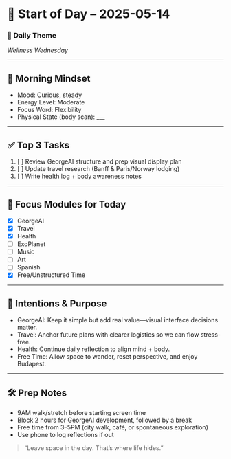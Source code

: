 # 🌅 Start of Day – 2025-05-14

### 🎯 Daily Theme
*Wellness Wednesday*

---

## 🧘 Morning Mindset
- Mood: Curious, steady
- Energy Level: Moderate
- Focus Word: Flexibility
- Physical State (body scan): ___

---

## ✅ Top 3 Tasks
1. [ ] Review GeorgeAI structure and prep visual display plan 
2. [ ] Update travel research (Banff & Paris/Norway lodging)
3. [ ] Write health log + body awareness notes

---

## 🧩 Focus Modules for Today
- [x] GeorgeAI
- [x] Travel
- [x] Health
- [ ] ExoPlanet
- [ ] Music
- [ ] Art
- [ ] Spanish
- [x] Free/Unstructured Time

---

## 🧠 Intentions & Purpose
- GeorgeAI: Keep it simple but add real value—visual interface decisions matter.
- Travel: Anchor future plans with clearer logistics so we can flow stress-free.
- Health: Continue daily reflection to align mind + body.
- Free Time: Allow space to wander, reset perspective, and enjoy Budapest.

---

## 🛠️ Prep Notes
- 9AM walk/stretch before starting screen time
- Block 2 hours for GeorgeAI development, followed by a break
- Free time from 3–5PM (city walk, café, or spontaneous exploration)
- Use phone to log reflections if out

> “Leave space in the day. That’s where life hides.”
